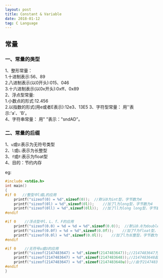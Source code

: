 ```yaml
---
layout: post
title: Constant & Variable
date: 2018-01-12
tag: C Language
---
```


## 常量
### 一、常量的类型

 
1、整形常量：   
	1.十进制表示:56、89  
	2.八进制表示(以0开头):015、046  
	3.十六进制表示(以0x开头):0xff、0x89  
2、浮点型常量:   
	1.小数点的形式:12.456  
	2.以指数的形式(用e或者E表示):12e3、13E5
3、字符型常量：    用''表示:'a'、'B'。  
4、字符串常量：    用" "表示："sndAD"。  
 
### 二、常量的后缀

1、`u`或`U`:表示为无符号类型  
2、`l`或`L`:表示为长整型  
3、`f`或`F`:表示为float型  
4、目的：节约内存 

eg:
```c
#include <stdio.h>
int main()
{
#if 0   //整型中l或L的应用
    printf("sizeof(0) = %d",sizeof(0));  //默认0为int型，字节数为4
    printf("sizeof(0l) = %d",sizeof(0l));    //加了l为long型，字节数为4
    printf("sizeof(0ll) = %d",sizeof(0ll));  //加了ll为long long型，字节数为8
#endif

#if 0    //浮点型中l、L、f、F的应用
    printf("sizeof(0.0) = %d = %d = %d",sizeof(0.0));  //默认0.0为double型，字节数为8
    printf("sizeof(0.0f) = %d = %d",sizeof(0.0f));    //加了f为float型，字节数为4
    printf("sizeof(0.0l) = %d",sizeof(0.0l));    //加了l为长整型，字节数为12
#endif

#if 0    //无符号u或U的应用
    printf("sizeof(2147483647) = %d",sizeof(2147483647));//2147483647为有符号int表示的最大的数，所以其字节数为4
    printf("sizeof(2147483647) = %d",sizeof(2147483648));//2147483648超过了int可以表示的有符号最大的数，所以其用long long型表示，字节数为8
    printf("sizeof(2147483647) = %d",sizeof(2147483648u));//由于2147483648超过了int的最大有符号表示范围，但没有超过int的无符号表示范围。故其字节数仍为4
#endif
}
```






